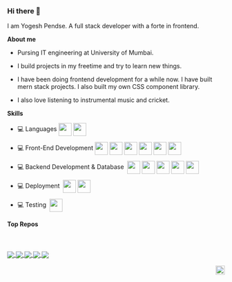 ### Hi there 👋

I am Yogesh Pendse. A full stack developer with a forte in frontend.

**About me**

- Pursing IT engineering at University of Mumbai.

- I build projects in my freetime and try to learn new things.

- I have been doing frontend development for a while now. I have built mern stack projects. I also built my own CSS component library.

- I also love listening to instrumental music and cricket.

**Skills**

- 💻 Languages&nbsp;<img align="center" height="30" src="https://img.icons8.com/color/144/000000/javascript.png"/> <img align="center" height="30" src="https://img.icons8.com/color/144/000000/typescript.png"/>

- 💻 Front-End Development&nbsp;<img align="center" height="30" src="https://img.icons8.com/color/144/000000/html-5.png"/> <img align="center" height="30" src="https://img.icons8.com/color/144/000000/css3.png"/> <img align="center" height="30" src="https://img.icons8.com/color/144/000000/bootstrap.png"/> <img align="center" height="30" src="https://img.icons8.com/color/144/000000/javascript.png"/> <img align="center" height="30" src="https://img.icons8.com/color/144/000000/typescript.png"/> <img align="center" height="30" src="https://img.icons8.com/ultraviolet/480/000000/react.png"/>

- 💻 Backend Development & Database &nbsp;<img align="center" height="30" src="https://img.icons8.com/color/144/000000/nodejs.png"/> <img align="center" height="30" src="https://avatars.githubusercontent.com/u/5658226?s=200&v=4"/> <img align="center" height="30" src="https://images.opencollective.com/mongoose/0ff43ec/logo/256.png" /> <img align="center" height="30" src="https://avatars.githubusercontent.com/u/45120?s=200&v=4"/> <img align="center" height="30" src="https://jwt.io/img/pic_logo.svg"/>

- 💻 Deployment &nbsp;<img align="center" height="30" src="https://avatars.githubusercontent.com/u/7892489?s=200&v=4"/> <img align="center" height="30" src="https://avatars.githubusercontent.com/u/23211?s=200&v=4"/>

- 💻 Testing &nbsp;<img align="center" height="30" src="https://images.opencollective.com/jest/2fa74a8/logo/256.png"/>

<!-- https://jwt.io/img/pic_logo.svg -->
<!-- https://images.opencollective.com/jest/2fa74a8/logo/256.png -->
#### Top Repos

<br />
<br />

<a href="https://github.com/yogeshpendse/componentlibrary">
  <img align="center" src="https://github-readme-stats.vercel.app/api/pin/?username=yogeshpendse&repo=componentlibrary&theme=buefy" />
</a>
<a href="https://github.com/yogeshpendse/ecommerce">
  <img align="center" src="https://github-readme-stats.vercel.app/api/pin/?username=yogeshpendse&repo=ecommerce&theme=buefy" />
</a>
<a href="https://github.com/yogeshpendse/videolibrary">
  <img align="center" src="https://github-readme-stats.vercel.app/api/pin/?username=yogeshpendse&repo=videolibrary&theme=buefy" />
</a>
<a href="https://github.com/yogeshpendse/social-media-frontend">
  <img align="center" src="https://github-readme-stats.vercel.app/api/pin/?username=yogeshpendse&repo=social-media-frontend&theme=buefy" />
</a>
<a href="https://github.com/yogeshpendse/basic-ts-quizapp">
  <img align="center" src="https://github-readme-stats.vercel.app/api/pin/?username=yogeshpendse&repo=basic-ts-quizapp&theme=buefy" />
</a>
<br />
<br />
<a href="https://in.linkedin.com/in/yogesh-pendse">
  <img align="right" alt="Yogesh Pendse | linkedin" width="21px" src="https://avatars.githubusercontent.com/u/357098?s=200&v=4" />
</a>
